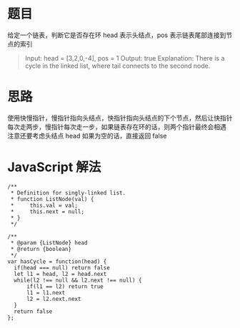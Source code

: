 # 题目
给定一个链表，判断它是否存在环
head 表示头结点，pos 表示链表尾部连接到节点的索引

> Input: head = [3,2,0,-4], pos = 1
Output: true
Explanation: There is a cycle in the linked list, where tail connects to the second node.

# 思路
使用快慢指针，慢指针指向头结点，快指针指向头结点的下个节点，然后让快指针每次走两步，慢指针每次走一步，如果链表存在环的话，则两个指针最终会相遇
注意还要考虑头结点 head 如果为空的话，直接返回 false

# JavaScript 解法
```
/**
 * Definition for singly-linked list.
 * function ListNode(val) {
 *     this.val = val;
 *     this.next = null;
 * }
 */

/**
 * @param {ListNode} head
 * @return {boolean}
 */
var hasCycle = function(head) {
  if(head === null) return false
  let l1 = head, l2 = head.next
  while(l2 !== null && l2.next !== null) {
      if(l1 == l2) return true
      l1 = l1.next
      l2 = l2.next.next
  }
  return false
};
```
